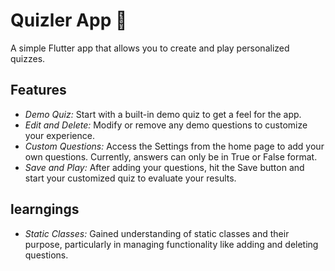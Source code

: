 # Quizler App 📝
A simple Flutter app that allows you to create and play personalized quizzes.

## Features
- *Demo Quiz:* Start with a built-in demo quiz to get a feel for the app.
- *Edit and Delete:* Modify or remove any demo questions to customize your experience.
- *Custom Questions:* Access the Settings from the home page to add your own questions. Currently, answers can only be in True or False format.
- *Save and Play:* After adding your questions, hit the Save button and start your customized quiz to evaluate your results.

## learngings
- *Static Classes:* Gained understanding of static classes and their purpose, particularly in managing functionality like adding and deleting questions.


